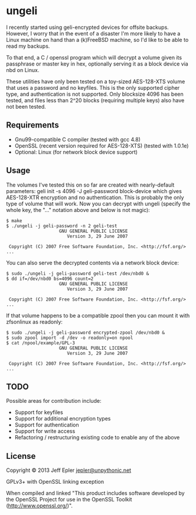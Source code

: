 # ungeli

I recently started using geli-encrypted devices for offsite backups.
However, I worry that in the event of a disaster I'm more likely to
have a Linux machine on hand than a (k)FreeBSD machine, so I'd like
to be able to read my backups.

To that end, a C / openssl program which will decrypt a volume given
its passphrase or master key in hex, optionally serving it as a
block device via nbd on Linux.

These utilities have only been tested on a toy-sized AES-128-XTS
volume that uses a password and no keyfiles.  This is the only
supported cipher type, and authentication is not supported.  Only
blocksize 4096 has been tested, and files less than 2^20 blocks
(requiring multiple keys) also have not been tested.

## Requirements

 * Gnu99-compatible C compiler (tested with gcc 4.8)
 * OpenSSL (recent version required for AES-128-XTS) (tested with 1.0.1e)
 * Optional: Linux (for network block device support)

 [pc]: https://www.dlitz.net/software/pycrypto/

## Usage

The volumes I've tested this on so far are created with nearly-default
parameters:
    geli init -s 4096 -J geli-password block-device
which gives AES-128-XTR encryption and no authentication.  This is
probably the only type of volume that will work.
Now you can decrypt with ungeli (specify the whole key, the "..."
notation above and below is not magic):

    $ make
    $ ./ungeli -j geli-password -n 2 geli-test
                        GNU GENERAL PUBLIC LICENSE
                           Version 3, 29 June 2007

     Copyright (C) 2007 Free Software Foundation, Inc. <http://fsf.org/>
    ...

You can also serve the decrypted contents via a network block device:

    $ sudo ./ungeli -j geli-password geli-test /dev/nbd0 &
    $ dd if=/dev/nbd0 bs=4096 count=2
                        GNU GENERAL PUBLIC LICENSE
                           Version 3, 29 June 2007

     Copyright (C) 2007 Free Software Foundation, Inc. <http://fsf.org/>
    ...

If that volume happens to be a compatible zpool then you can mount it
with zfsonlinux as readonly:

    $ sudo ./ungeli -j geli-password encrypted-zpool /dev/nbd0 &
    $ sudo zpool import -d /dev -o readonly=on npool
    $ cat /npool/example/GPL-3
                        GNU GENERAL PUBLIC LICENSE
                           Version 3, 29 June 2007

     Copyright (C) 2007 Free Software Foundation, Inc. <http://fsf.org/>
    ...

## TODO

Possible areas for contribution include:

 * Support for keyfiles
 * Support for additional encryption types
 * Support for authentication
 * Support for write access
 * Refactoring / restructuring existing code to enable any of the above

## License

Copyright © 2013 Jeff Epler <jepler@unpythonic.net>

GPLv3+ with OpenSSL linking exception

When compiled and linked "This product includes software developed by the
OpenSSL Project for use in the OpenSSL Toolkit (http://www.openssl.org/)".
